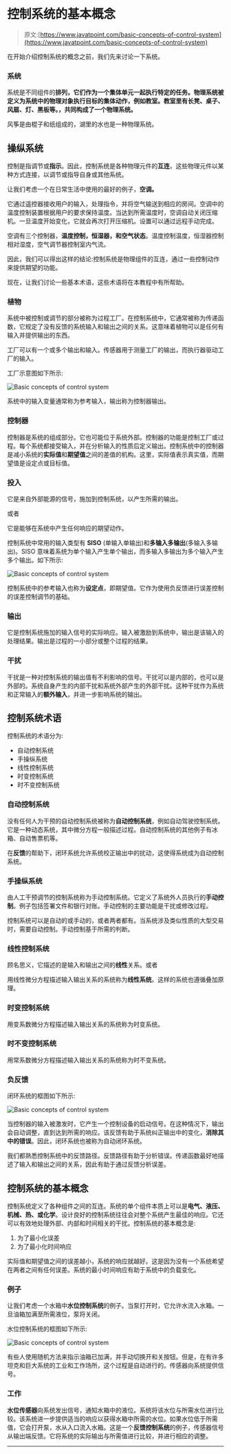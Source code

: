 # 控制系统的基本概念

> 原文:[https://www.javatpoint.com/basic-concepts-of-control-system](https://www.javatpoint.com/basic-concepts-of-control-system)

在开始介绍控制系统的概念之前，我们先来讨论一下系统。

### 系统

系统是不同组件的**排列，它们作为一个集体单元一起执行特定的任务。**物理系统**被定义为系统中的物理对象执行目标的集体动作，例如教室。教室里有长凳、桌子、风扇、灯、黑板等。，共同构成了一个物理系统。**

风筝是由棍子和纸组成的，湖里的水也是一种物理系统。

## 操纵系统

控制是指调节或**指示**。因此，控制系统是各种物理元件的**互连**，这些物理元件以某种方式连接，以调节或指导自身或其他系统。

让我们考虑一个在日常生活中使用的最好的例子，**空调。**

它通过遥控器接收用户的输入，处理指令，并将空气输送到相应的房间。空调中的温度控制装置根据用户的要求保持温度。当达到所需温度时，空调自动关闭压缩机。一旦温度开始变化，它就会再次打开压缩机。设置可以通过远程手动完成。

空调有三个控制器，**温度控制，恒湿器，**和**空气状态**。温度控制温度，恒湿器控制相对湿度，空气调节器控制室内气流。

因此，我们可以得出这样的结论:控制系统是物理组件的互连，通过一些控制动作来提供期望的功能。

现在，让我们讨论一些基本术语，这些术语将在本教程中有所帮助。

### 植物

系统中被控制或调节的部分被称为过程工厂。在控制系统中，它通常被称为传递函数，它规定了没有反馈的系统输入和输出之间的关系。这意味着植物可以是任何有输入并提供输出的东西。

工厂可以有一个或多个输出和输入。传感器用于测量工厂的输出，而执行器驱动工厂的输入。

工厂示意图如下所示:

![Basic concepts of control system](../Images/57dd8389384389e154f91f9950f630a7.png)

系统中的输入变量通常称为参考输入，输出称为控制器输出。

### 控制器

控制器是系统的组成部分。它也可能位于系统外部。控制器的功能是控制工厂或过程。每个系统都接受输入，并在分析输入的性质后定义输出。控制系统中的控制器是减小系统的**实际值**和**期望值**之间的差值的机构。这里，实际值表示真实值，而期望值是设定点或目标值。

### 投入

它是来自外部能源的信号，施加到控制系统，以产生所需的输出。

或者

它是能够在系统中产生任何响应的期望动作。

控制系统中常用的输入类型有 **SISO** (单输入单输出)和**多输入多输出**(多输入多输出)。SISO 意味着系统为单个输入产生单个输出，而多输入多输出为多个输入产生多个输出。如下所示:

![Basic concepts of control system](../Images/395c5f5916ee6bcc6d76d7196fd81852.png)

控制系统中的参考输入也称为**设定点**，即期望值。它作为使用负反馈进行误差控制的误差控制调节的基础。

### 输出

它是控制系统施加的输入信号的实际响应。输入被激励到系统中，输出是该输入的处理结果。输出是过程的一小部分或整个过程的结果。

### 干扰

干扰是一种对控制系统的输出值有不利影响的信号。干扰可以是内部的，也可以是外部的。系统自身产生的内部干扰和系统外部产生的外部干扰。这种干扰作为系统和正常输入的**额外输入**，并进一步影响系统的输出。

## 控制系统术语

控制系统的术语分为:

*   自动控制系统
*   手操纵系统
*   线性控制系统
*   时变控制系统
*   时不变控制系统

### 自动控制系统

没有任何人为干预的自动控制系统被称为**自动控制系统**，例如自动驾驶控制系统。它是一种动态系统，其中微分方程一般描述过程。自动控制系统的其他例子有冰箱、自动售票机等。

在**反馈**的帮助下，闭环系统允许系统校正输出中的扰动，这使得系统成为自动控制系统。

### 手操纵系统

由人工干预调节的控制系统称为手动控制系统。它定义了系统外人员执行的**手动控制**。例子包括签署文件和银行对账。手动控制的主要功能是干扰或修改过程。

控制系统可以是自动的或手动的，或者两者都有。当系统涉及类似性质的大型交易时，需要自动控制。手动控制基于所需的判断。

### 线性控制系统

顾名思义，它描述的是输入和输出之间的**线性**关系。或者

用线性微分方程描述输入输出关系的系统称为**线性系统**。这样的系统也遵循叠加原理。

### 时变控制系统

用变系数微分方程描述输入输出关系的系统称为时变系统。

### 时不变控制系统

用常系数微分方程描述输入输出关系的系统称为时不变系统。

### 负反馈

闭环系统的框图如下所示:

![Basic concepts of control system](../Images/3b7255bbf3aa349e8a5f124a08a55fa1.png)

当控制器的输入被激发时，它产生一个控制设备的启动信号。在这种情况下，输出会自动调整，直到达到所需的响应。该反馈有助于系统纠正输出中的变化，**消除其中的错误**。因此，闭环系统也被称为自动闭环系统。

我们都熟悉控制系统中的反馈路径。反馈路径有助于分析错误。传递函数最好地描述了输入和输出之间的关系，因此有助于通过反馈分析误差。

## 控制系统的基本概念

控制系统定义了各种组件之间的互连。系统的单个组件本质上可以是**电气、液压、机械、热、**或**化学**。设计良好的控制系统往往会对整个系统产生最佳的响应。它还可以有效地处理外部、内部和时间相关的干扰。控制系统的基本概念是:

1.  为了最小化误差
2.  为了最小化时间响应

实际值和期望值之间的误差越小，系统的响应就越好。这是因为没有一个系统希望在两者之间有任何误差。系统的最小时间响应有助于系统中的负载变化。

### 例子

让我们考虑一个水箱中**水位控制系统**的例子。当泵打开时，它允许水流入水箱。一旦油箱加满至所需液位，泵将关闭。

水位控制系统的框图如下所示:

![Basic concepts of control system](../Images/b0aba389d00ad559710f616d90934ea2.png)

有些人使用随机方法来指示油箱已加满，并手动切换开和关按钮。但是，在有许多坦克和巨大系统的工业和工作场所，这个过程是自动进行的。传感器向系统提供信号。

### 工作

**水位传感器**向系统发出信号，通知水箱中的液位。系统将该水位与所需水位进行比较。该系统进一步提供适当的响应以获得水箱中所需的水位。如果水位低于所需值，它会打开泵，水从入口流入水箱。这是一个**反馈控制系统**的例子，传感器信号从输出端反馈。它将系统的实际输出与所需值进行比较，并进行相应的调整。

* * *